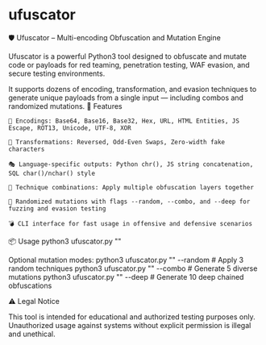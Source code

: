 # ufuscator
🛡️ Ufuscator – Multi-encoding Obfuscation and Mutation Engine

Ufuscator is a powerful Python3 tool designed to obfuscate and mutate code or payloads for red teaming, penetration testing, WAF evasion, and secure testing environments.

It supports dozens of encoding, transformation, and evasion techniques to generate unique payloads from a single input — including combos and randomized mutations.
🚀 Features

    🔐 Encodings: Base64, Base16, Base32, Hex, URL, HTML Entities, JS Escape, ROT13, Unicode, UTF-8, XOR

    🧬 Transformations: Reversed, Odd-Even Swaps, Zero-width fake characters

    🎭 Language-specific outputs: Python chr(), JS string concatenation, SQL char()/nchar() style

    🧪 Technique combinations: Apply multiple obfuscation layers together

    🎲 Randomized mutations with flags --random, --combo, and --deep for fuzzing and evasion testing

    💣 CLI interface for fast usage in offensive and defensive scenarios

📦 Usage
python3 ufuscator.py "<your-payload-here>"

Optional mutation modes:
python3 ufuscator.py "<payload>" --random     # Apply 3 random techniques
python3 ufuscator.py "<payload>" --combo      # Generate 5 diverse mutations
python3 ufuscator.py "<payload>" --deep       # Generate 10 deep chained obfuscations

⚠️ Legal Notice

This tool is intended for educational and authorized testing purposes only. Unauthorized usage against systems without explicit permission is illegal and unethical.
